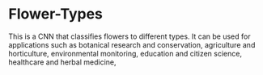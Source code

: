 # Flower-Types
This is a CNN that classifies flowers to different types. It can be used for applications such as botanical research and conservation, agriculture and horticulture, environmental monitoring, education and citizen science, healthcare and herbal medicine,
